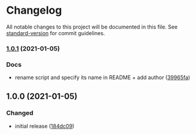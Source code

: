 # Changelog

All notable changes to this project will be documented in this file. See [standard-version](https://github.com/conventional-changelog/standard-version) for commit guidelines.

### [1.0.1](https://github.com/ArmandPhilippot/minimalist-toc/compare/v1.0.0...v1.0.1) (2021-01-05)


### Docs

* rename script and specify its name in README + add author ([39965fa](https://github.com/ArmandPhilippot/minimalist-toc/commit/39965fa5582013344b71b68af95c18ec7867ef41))

## 1.0.0 (2021-01-05)


### Changed

* initial release ([184dc09](https://github.com/ArmandPhilippot/minimalist-toc/commit/184dc09e1dfce368761129a97240c39134decfd1))
